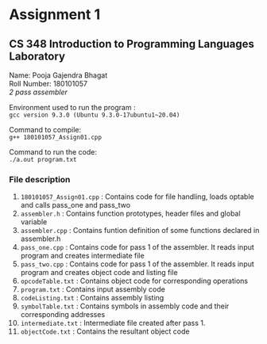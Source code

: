 # Assignment 1
## CS 348 Introduction to Programming Languages Laboratory
Name: Pooja Gajendra Bhagat  
Roll Number: 180101057  
<em>2 pass assembler</em>

Environment used to run the program :  
`gcc version 9.3.0 (Ubuntu 9.3.0-17ubuntu1~20.04) ` 

Command to compile:  
`g++ 180101057_Assign01.cpp`
   
Command to run the code:  
`./a.out program.txt`

### File description
1. `180101057_Assign01.cpp` : Contains code for file handling, loads optable and calls pass_one and pass_two
1. `assembler.h` : Contains function prototypes, header files and global variable
2. `assembler.cpp` : Contains funtion definition of some functions declared in assembler.h
3. `pass_one.cpp` : Contains code for pass 1 of the assembler. It reads input program and creates intermediate file
4. `pass_two.cpp` : Contains code for pass 1 of the assembler. It reads input program and creates object code and listing file
5. `opcodeTable.txt` : Contains object code for corresponding operations
6. `program.txt` : Contains input assembly code
7. `codeListing.txt` : Contains assembly listing 
8. `symbolTable.txt` : Contains symbols in assembly code and their corresponding addresses
9.  `intermediate.txt` : Intermediate file created after pass 1.
10. `objectCode.txt` : Contains the resultant object code

